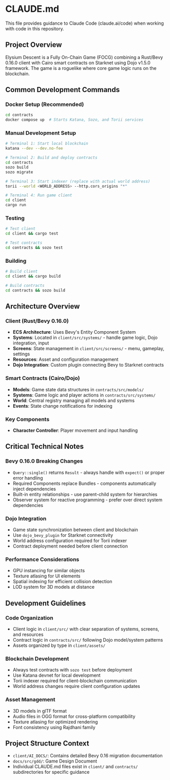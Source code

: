 # CLAUDE.md

This file provides guidance to Claude Code (claude.ai/code) when working with code in this repository.

## Project Overview

Elysium Descent is a Fully On-Chain Game (FOCG) combining a Rust/Bevy 0.16.0 client with Cairo smart contracts on Starknet using Dojo v1.5.0 framework. The game is a roguelike where core game logic runs on the blockchain.

## Common Development Commands

### Docker Setup (Recommended)
```bash
cd contracts
docker compose up  # Starts Katana, Sozo, and Torii services
```

### Manual Development Setup
```bash
# Terminal 1: Start local blockchain
katana --dev --dev.no-fee

# Terminal 2: Build and deploy contracts
cd contracts
sozo build
sozo migrate

# Terminal 3: Start indexer (replace with actual world address)
torii --world <WORLD_ADDRESS> --http.cors_origins "*"

# Terminal 4: Run game client
cd client
cargo run
```

### Testing
```bash
# Test client
cd client && cargo test

# Test contracts
cd contracts && sozo test
```

### Building
```bash
# Build client
cd client && cargo build

# Build contracts
cd contracts && sozo build
```

## Architecture Overview

### Client (Rust/Bevy 0.16.0)
- **ECS Architecture**: Uses Bevy's Entity Component System
- **Systems**: Located in `client/src/systems/` - handle game logic, Dojo integration, input
- **Screens**: State management in `client/src/screens/` - menu, gameplay, settings
- **Resources**: Asset and configuration management
- **Dojo Integration**: Custom plugin connecting Bevy to Starknet contracts

### Smart Contracts (Cairo/Dojo)
- **Models**: Game state data structures in `contracts/src/models/`
- **Systems**: Game logic and player actions in `contracts/src/systems/`
- **World**: Central registry managing all models and systems
- **Events**: State change notifications for indexing

### Key Components
- **Character Controller**: Player movement and input handling

## Critical Technical Notes

### Bevy 0.16.0 Breaking Changes
- `Query::single()` returns `Result` - always handle with `expect()` or proper error handling
- Required Components replace Bundles - components automatically inject dependencies
- Built-in entity relationships - use parent-child system for hierarchies
- Observer system for reactive programming - prefer over direct system dependencies

### Dojo Integration
- Game state synchronization between client and blockchain
- Use `dojo_bevy_plugin` for Starknet connectivity
- World address configuration required for Torii indexer
- Contract deployment needed before client connection

### Performance Considerations
- GPU instancing for similar objects
- Texture atlasing for UI elements
- Spatial indexing for efficient collision detection
- LOD system for 3D models at distance

## Development Guidelines

### Code Organization
- Client logic in `client/src/` with clear separation of systems, screens, and resources
- Contract logic in `contracts/src/` following Dojo model/system patterns
- Assets organized by type in `client/assets/`

### Blockchain Development
- Always test contracts with `sozo test` before deployment
- Use Katana devnet for local development
- Torii indexer required for client-blockchain communication
- World address changes require client configuration updates

### Asset Management
- 3D models in glTF format
- Audio files in OGG format for cross-platform compatibility
- Texture atlasing for optimized rendering
- Font consistency using Rajdhani family

## Project Structure Context

- `client/AI_DOCS/`: Contains detailed Bevy 0.16 migration documentation
- `docs/src/gdd/`: Game Design Document
- Individual CLAUDE.md files exist in `client/` and `contracts/` subdirectories for specific guidance
